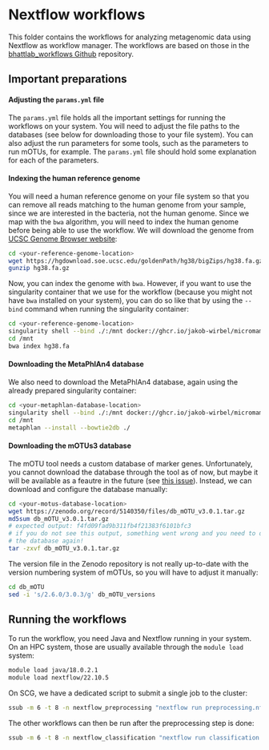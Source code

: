 # Nextflow workflows

This folder contains the workflows for analyzing metagenomic data 
using Nextflow as workflow manager. The workflows are based on those in the 
[bhattlab_workflows Github](https://github.com/bhattlab/bhattlab_workflows)
repository.


## Important preparations

#### Adjusting the `params.yml` file

The `params.yml` file holds all the important settings for running the 
workflows on your system. You will need to adjust the file paths to the 
databases (see below for downloading those to your file system). 
You can also adjust the run parameters for some tools, such as the parameters
to run mOTUs, for example. The `params.yml` file should hold some explanation
for each of the parameters.

#### Indexing the human reference genome

You will need a human reference genome on your file system so that you can 
remove all reads matching to the human genome from your sample, since we are
interested in the bacteria, not the human genome. Since we map with the `bwa`
algorithm, you will need to index the human genome before being able to use
the workflow.
We will download the genome from 
[UCSC Genome Browser website](https://hgdownload.soe.ucsc.edu/goldenPath/hg38/bigZips/):
```bash
cd <your-reference-genome-location>
wget https://hgdownload.soe.ucsc.edu/goldenPath/hg38/bigZips/hg38.fa.gz
gunzip hg38.fa.gz
```

Now, you can index the genome with `bwa`. However, if you want to use the 
singularity container that we use for the workflow (because you might not have
`bwa` installed on your system), you can do so like that by using the `--bind`
command when running the singularity container:
```bash
cd <your-reference-genome-location>
singularity shell --bind ./:/mnt docker://ghcr.io/jakob-wirbel/micromamba-focal-preprocessing:latest
cd /mnt
bwa index hg38.fa
```

#### Downloading the MetaPhlAn4 database

We also need to download the MetaPhlAn4 database, again using the already
prepared singularity container:

```bash
cd <your-metaphlan-database-location>
singularity shell --bind ./:/mnt docker://ghcr.io/jakob-wirbel/micromamba-focal-classification:latest
cd /mnt
metaphlan --install --bowtie2db ./
```

#### Downloading the mOTUs3 database

The mOTU tool needs a custom database of marker genes. Unfortunately, you 
cannot download the database through the tool as of now, but maybe it will be
available as a feautre in the future (see 
[this issue](https://github.com/motu-tool/mOTUs/issues/109)). Instead, we can
download and configure the database manually:

```bash
cd <your-motus-database-location>
wget https://zenodo.org/record/5140350/files/db_mOTU_v3.0.1.tar.gz
md5sum db_mOTU_v3.0.1.tar.gz
# expected output: f4fd09fad9b311fb4f21383f6101bfc3
# if you do not see this output, something went wrong and you need to download
# the database again!
tar -zxvf db_mOTU_v3.0.1.tar.gz
```

The version file in the Zenodo repository is not really up-to-date with the
version numbering system of mOTUs, so you will have to adjust it manually:
```bash
cd db_mOTU
sed -i 's/2.6.0/3.0.3/g' db_mOTU_versions
```

## Running the workflows

To run the workflow, you need Java and Nextflow running in your system. On an 
HPC system, those are usually available through the `module load` system:

```bash
module load java/18.0.2.1
module load nextflow/22.10.5
```

On SCG, we have a dedicated script to submit a single job to the cluster:

```bash
ssub -m 6 -t 8 -n nextflow_preprocessing "nextflow run preprocessing.nf -c config/run_preprocessing.config -params-file config/params.yml -with-trace -with-report"
```

The other workflows can then be run after the preprocessing step is done:
```bash
ssub -m 6 -t 8 -n nextflow_classification "nextflow run classification.nf -c config/run_classification.config -params-file config/params.yml -with-trace -with-report"
```
